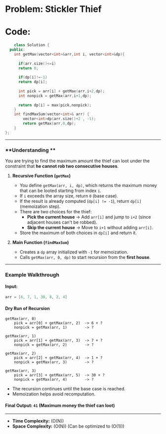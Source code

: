 # Problem: Stickler Thief


# Code:
```c++
    class Solution {
  public:
    int getMax(vector<int>&arr,int i, vector<int>&dp){
      
      if(arr.size()<=i)
      return 0;
      
      if(dp[i]!=-1)
      return dp[i];
      
      int pick = arr[i] + getMax(arr,i+2,dp);
      int nonpick = getMax(arr,i+1,dp);
      
      return dp[i] = max(pick,nonpick);
    }
    int findMaxSum(vector<int>& arr) {
        vector<int>dp(arr.size()+2 , -1);
        return getMax(arr,0,dp);
    }
};
```

---

### **Understanding **
You are trying to find the maximum amount the thief can loot under the constraint that **he cannot rob two consecutive houses**.

1. **Recursive Function (`getMax`)**
   - You define `getMax(arr, i, dp)`, which returns the maximum money that can be looted starting from index `i`.
   - If `i` exceeds the array size, return `0` (base case).
   - If the result is already computed (`dp[i] != -1`), return `dp[i]` (memoization step).
   - There are two choices for the thief:
     - **Pick the current house** → Add `arr[i]` and jump to `i+2` (since adjacent houses can't be robbed).
     - **Skip the current house** → Move to `i+1` without adding `arr[i]`.
   - Store the maximum of both choices in `dp[i]` and return it.

2. **Main Function (`findMaxSum`)**
   - Creates a `dp` array initialized with `-1` for memoization.
   - Calls `getMax(arr, 0, dp)` to start recursion from the **first house**.

---

### **Example Walkthrough**
#### **Input:**
```cpp
arr = [6, 7, 1, 30, 8, 2, 4]
```
#### **Dry Run of Recursion**
```
getMax(arr, 0)
    pick = arr[0] + getMax(arr, 2)  -> 6 + ?
    nonpick = getMax(arr, 1)        -> ?

getMax(arr, 1)
    pick = arr[1] + getMax(arr, 3)  -> 7 + ?
    nonpick = getMax(arr, 2)        -> ?

getMax(arr, 2)
    pick = arr[2] + getMax(arr, 4)  -> 1 + ?
    nonpick = getMax(arr, 3)        -> ?

getMax(arr, 3)
    pick = arr[3] + getMax(arr, 5)  -> 30 + ?
    nonpick = getMax(arr, 4)        -> ?
```
- The recursion continues until the base case is reached.
- Memoization helps avoid recomputation.

#### **Final Output:** `41` (Maximum money the thief can loot)

---

- **Time Complexity:** \(O(N)\)
- **Space Complexity:** \(O(N)\) (Can be optimized to \(O(1)\))
